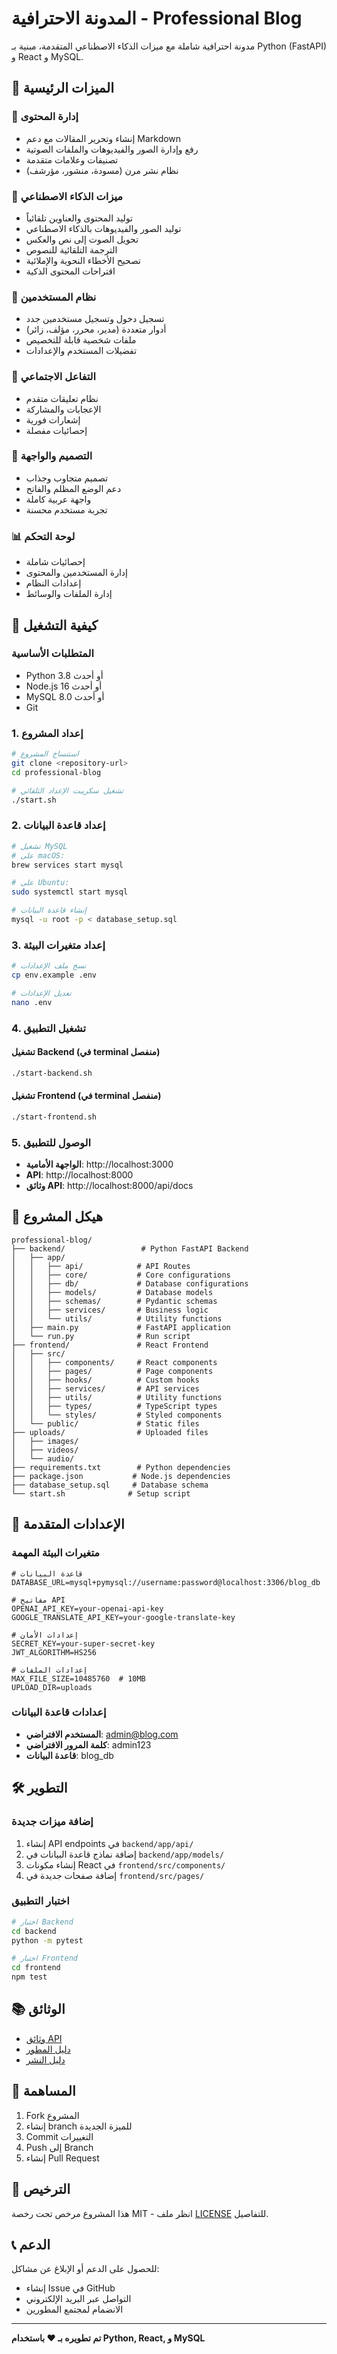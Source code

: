 # المدونة الاحترافية - Professional Blog

مدونة احترافية شاملة مع ميزات الذكاء الاصطناعي المتقدمة، مبنية بـ Python (FastAPI) و React و MySQL.

## 🌟 الميزات الرئيسية

### 📝 إدارة المحتوى
- إنشاء وتحرير المقالات مع دعم Markdown
- رفع وإدارة الصور والفيديوهات والملفات الصوتية
- تصنيفات وعلامات متقدمة
- نظام نشر مرن (مسودة، منشور، مؤرشف)

### 🤖 ميزات الذكاء الاصطناعي
- توليد المحتوى والعناوين تلقائياً
- توليد الصور والفيديوهات بالذكاء الاصطناعي
- تحويل الصوت إلى نص والعكس
- الترجمة التلقائية للنصوص
- تصحيح الأخطاء النحوية والإملائية
- اقتراحات المحتوى الذكية

### 👥 نظام المستخدمين
- تسجيل دخول وتسجيل مستخدمين جدد
- أدوار متعددة (مدير، محرر، مؤلف، زائر)
- ملفات شخصية قابلة للتخصيص
- تفضيلات المستخدم والإعدادات

### 💬 التفاعل الاجتماعي
- نظام تعليقات متقدم
- الإعجابات والمشاركة
- إشعارات فورية
- إحصائيات مفصلة

### 🎨 التصميم والواجهة
- تصميم متجاوب وجذاب
- دعم الوضع المظلم والفاتح
- واجهة عربية كاملة
- تجربة مستخدم محسنة

### 📊 لوحة التحكم
- إحصائيات شاملة
- إدارة المستخدمين والمحتوى
- إعدادات النظام
- إدارة الملفات والوسائط

## 🚀 كيفية التشغيل

### المتطلبات الأساسية
- Python 3.8 أو أحدث
- Node.js 16 أو أحدث
- MySQL 8.0 أو أحدث
- Git

### 1. إعداد المشروع
```bash
# استنساخ المشروع
git clone <repository-url>
cd professional-blog

# تشغيل سكريبت الإعداد التلقائي
./start.sh
```

### 2. إعداد قاعدة البيانات
```bash
# تشغيل MySQL
# على macOS:
brew services start mysql

# على Ubuntu:
sudo systemctl start mysql

# إنشاء قاعدة البيانات
mysql -u root -p < database_setup.sql
```

### 3. إعداد متغيرات البيئة
```bash
# نسخ ملف الإعدادات
cp env.example .env

# تعديل الإعدادات
nano .env
```

### 4. تشغيل التطبيق

#### تشغيل Backend (في terminal منفصل)
```bash
./start-backend.sh
```

#### تشغيل Frontend (في terminal منفصل)
```bash
./start-frontend.sh
```

### 5. الوصول للتطبيق
- **الواجهة الأمامية**: http://localhost:3000
- **API**: http://localhost:8000
- **وثائق API**: http://localhost:8000/api/docs

## 📁 هيكل المشروع

```
professional-blog/
├── backend/                 # Python FastAPI Backend
│   ├── app/
│   │   ├── api/            # API Routes
│   │   ├── core/           # Core configurations
│   │   ├── db/             # Database configurations
│   │   ├── models/         # Database models
│   │   ├── schemas/        # Pydantic schemas
│   │   ├── services/       # Business logic
│   │   └── utils/          # Utility functions
│   ├── main.py             # FastAPI application
│   └── run.py              # Run script
├── frontend/               # React Frontend
│   ├── src/
│   │   ├── components/     # React components
│   │   ├── pages/          # Page components
│   │   ├── hooks/          # Custom hooks
│   │   ├── services/       # API services
│   │   ├── utils/          # Utility functions
│   │   ├── types/          # TypeScript types
│   │   └── styles/         # Styled components
│   └── public/             # Static files
├── uploads/                # Uploaded files
│   ├── images/
│   ├── videos/
│   └── audio/
├── requirements.txt        # Python dependencies
├── package.json           # Node.js dependencies
├── database_setup.sql     # Database schema
└── start.sh              # Setup script
```

## 🔧 الإعدادات المتقدمة

### متغيرات البيئة المهمة
```env
# قاعدة البيانات
DATABASE_URL=mysql+pymysql://username:password@localhost:3306/blog_db

# مفاتيح API
OPENAI_API_KEY=your-openai-api-key
GOOGLE_TRANSLATE_API_KEY=your-google-translate-key

# إعدادات الأمان
SECRET_KEY=your-super-secret-key
JWT_ALGORITHM=HS256

# إعدادات الملفات
MAX_FILE_SIZE=10485760  # 10MB
UPLOAD_DIR=uploads
```

### إعدادات قاعدة البيانات
- **المستخدم الافتراضي**: admin@blog.com
- **كلمة المرور الافتراضي**: admin123
- **قاعدة البيانات**: blog_db

## 🛠️ التطوير

### إضافة ميزات جديدة
1. إنشاء API endpoints في `backend/app/api/`
2. إضافة نماذج قاعدة البيانات في `backend/app/models/`
3. إنشاء مكونات React في `frontend/src/components/`
4. إضافة صفحات جديدة في `frontend/src/pages/`

### اختبار التطبيق
```bash
# اختبار Backend
cd backend
python -m pytest

# اختبار Frontend
cd frontend
npm test
```

## 📚 الوثائق

- [وثائق API](http://localhost:8000/api/docs)
- [دليل المطور](docs/developer-guide.md)
- [دليل النشر](docs/deployment-guide.md)

## 🤝 المساهمة

1. Fork المشروع
2. إنشاء branch للميزة الجديدة
3. Commit التغييرات
4. Push إلى Branch
5. إنشاء Pull Request

## 📄 الترخيص

هذا المشروع مرخص تحت رخصة MIT - انظر ملف [LICENSE](LICENSE) للتفاصيل.

## 📞 الدعم

للحصول على الدعم أو الإبلاغ عن مشاكل:
- إنشاء Issue في GitHub
- التواصل عبر البريد الإلكتروني
- الانضمام لمجتمع المطورين

---

**تم تطويره بـ ❤️ باستخدام Python, React, و MySQL**
